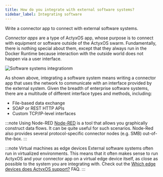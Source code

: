 ```yaml
---
title: How do you integrate with external software systems?
sidebar_label: Integrating software
---
```


Write a connector app to connect with external software systems.

_Connector apps_ are a type of ActyxOS app, whose purpose is to connect with equipment or software outside of the ActyxOS swarm. Fundamentally, there is nothing special about them, except that they always run in the Docker Runtime because interaction with the outside world does not happen via a user interface.

![Software systems integrationm](/images/faq/integrating-with-software-systems.png)

As shown above, integrating a software system means writing a connector app that uses the network to communicate with an interface provided by the external system. Given the breadth of enterprise software systems, there are a multitude of different interface types and methods, including:

- File-based data exchange
- SOAP or REST HTTP APIs
- Custom TCP/IP-level interfaces

:::note Using Node-RED
[Node-RED](https://nodered.org/) is a tool that allows you graphically construct data flows. It can be quite useful for such scenarios. Node-Red also provides several protocol-specific connector nodes (e.g. SMB) out-of-the-box.
:::

:::note Virtual machines as edge devices
External software systems often run in virtualized environments. This means that it often makes sense to run ActyxOS and your connector app on a virtual edge device itself, as close as possible to the system you are integrating with. Check out the [Which edge devices does ActyxOS support?](supported-edge-devices.md) FAQ.
:::
